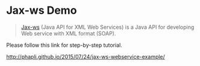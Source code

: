 Jax-ws Demo
======

>[Jax-ws](jax-ws.java.net) (Java API for XML Web Services) is a Java API for developing Web service with XML format (SOAP). 


Please follow this link for step-by-step tutorial.

<http://phapli.github.io/2015/07/24/jax-ws-webservice-example/>